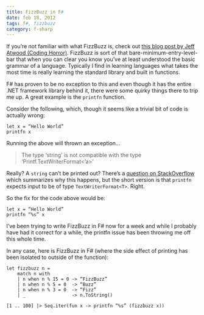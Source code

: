 ```yaml
---
title: FizzBuzz in F#
date: feb 18, 2012
tags: f#, fizzbuzz
category: f-sharp
---
```


If you’re not familiar with what FizzBuzz is, check out [this blog post by Jeff Atwood (Coding Horror)](http://www.codinghorror.com/blog/2007/02/why-cant-programmers-program.html).  FizzBuzz is sort of that bare-minimum-entry-level-bar that when you can clear you know you’ve at least understood the basic grammar of a language.  Typically I find in learning languages what takes the most time is really learning the standard library and built in functions.

F# has proven to be no exception to this and even though it has the entire .NET framework library behind it, there were some quirky things there to trip me up.  A great example is the `printfn` function.

Consider the following, which, though it seems like a trivial bit of code is actually wrong:

    let x = “Hello World”
    printfn x

Running the above will thrown an exception…

  > The type ‘string’ is not compatible with the type ‘Printf.TextWriterFormat<’a>’

Really?  A `string` can’t be printed out?  There’s a [question on StackOverflow](http://stackoverflow.com/questions/2162081/type-of-printfn-in-f-static-vs-dynamic-string) which summarizes why this happens, but the short version is that `printfn` expects input to be of type `TextWriterFormat<T>`.  Right.

So the fix for the code above would be:

    let x = “Hello World”
    printfn “%s” x

I’ve been trying to write FizzBuzz in F# now for a week and while I probably have had it correct for a while, the printfn issue has been throwing me off this whole time.

In any case, here is FizzBuzz in F# (where the side effect of printing has been isolated to outside of the function):

    let fizzbuzz n =
        match n with
        | n when n % 15 = 0 -> “FizzBuzz”
        | n when n % 5 = 0  -> “Buzz”
        | n when n % 3 = 0  -> “Fizz”
        | _                 -> n.ToString()

    [1 .. 100] |> Seq.iter(fun x -> printfn “%s” (fizzbuzz x))

